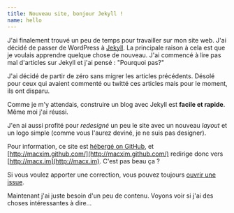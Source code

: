 ```yaml
---
title: Nouveau site, bonjour Jekyll !
name: hello
---
```


J'ai finalement trouvé un peu de temps pour travailler sur mon site web. J'ai décidé de passer de WordPress à [Jekyll](https://github.com/mojombo/jekyll/). La principale raison à cela est que je voulais apprendre quelque chose de nouveau. J'ai commencé à lire pas mal d'articles sur Jekyll et j'ai pensé : "Pourquoi pas?"

J'ai décidé de partir de zéro sans migrer les articles précédents. Désolé pour ceux qui avaient commenté ou twitté ces articles mais pour le moment, ils ont disparu.

Comme je m'y attendais, construire un blog avec Jekyll est **facile et rapide**. Même moi j'ai réussi.

J'en ai aussi profité pour *redesigné* un peu le site avec un nouveau *layout* et un logo simple (comme vous l'aurez deviné, je ne suis pas designer).

Pour information, ce site est [hébergé on GitHub](https://github.com/macxim/macxim.github.com/), et [http://macxim.github.com/](http://macxim.github.com/) redirige donc vers [http://macx.im](http://macx.im). C'est pas beau ça ?

Si vous voulez apporter une correction, vous pouvez toujours [ouvrir une issue](https://github.com/macxim/macxim.github.com/issues).

Maintenant j'ai juste besoin d'un peu de contenu. Voyons voir si j'ai des choses intéressantes à dire...
